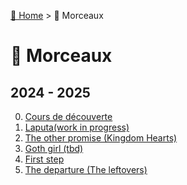 [🏡 Home](../index.md) > 🎹 Morceaux

# 🎹 Morceaux

## 2024 - 2025
0. [Cours de découverte](cours-de-decouverte.md)
1. [Laputa(work in progress)](laputa.md)
2. [The other promise (Kingdom Hearts)](the-other-promise.md)
3. [Goth girl (tbd)]()
4. [First step](first-step.md)
5. [The departure (The leftovers)](./the-departure.md)


